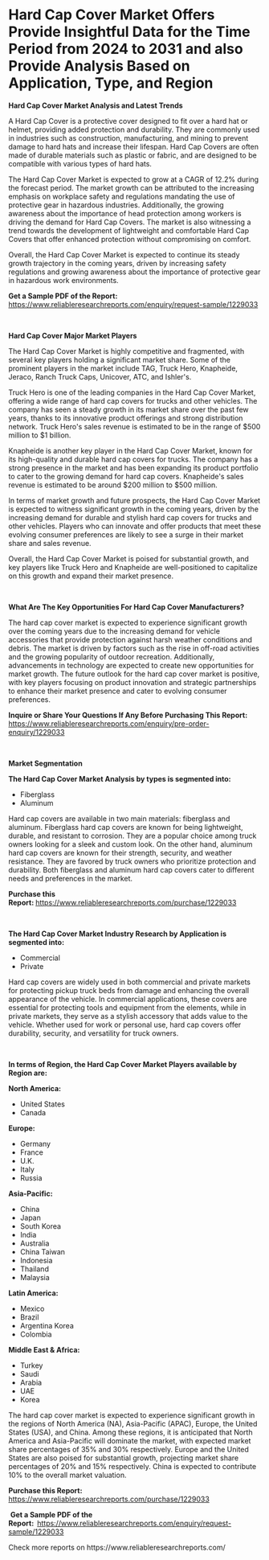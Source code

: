 <p><h1>Hard Cap Cover Market Offers Provide Insightful Data for the Time Period from 2024 to 2031 and also Provide Analysis Based on Application, Type, and Region</h1></p><p><strong>Hard Cap Cover Market Analysis and Latest Trends</strong></p>
<p><p>A Hard Cap Cover is a protective cover designed to fit over a hard hat or helmet, providing added protection and durability. They are commonly used in industries such as construction, manufacturing, and mining to prevent damage to hard hats and increase their lifespan. Hard Cap Covers are often made of durable materials such as plastic or fabric, and are designed to be compatible with various types of hard hats.</p><p>The Hard Cap Cover Market is expected to grow at a CAGR of 12.2% during the forecast period. The market growth can be attributed to the increasing emphasis on workplace safety and regulations mandating the use of protective gear in hazardous industries. Additionally, the growing awareness about the importance of head protection among workers is driving the demand for Hard Cap Covers. The market is also witnessing a trend towards the development of lightweight and comfortable Hard Cap Covers that offer enhanced protection without compromising on comfort.</p><p>Overall, the Hard Cap Cover Market is expected to continue its steady growth trajectory in the coming years, driven by increasing safety regulations and growing awareness about the importance of protective gear in hazardous work environments.</p></p>
<p><strong>Get a Sample PDF of the Report:&nbsp;</strong> <a href="https://www.reliableresearchreports.com/enquiry/request-sample/1229033">https://www.reliableresearchreports.com/enquiry/request-sample/1229033</a></p>
<p>&nbsp;</p>
<p><strong>Hard Cap Cover Major Market Players</strong></p>
<p><p>The Hard Cap Cover Market is highly competitive and fragmented, with several key players holding a significant market share. Some of the prominent players in the market include TAG, Truck Hero, Knapheide, Jeraco, Ranch Truck Caps, Unicover, ATC, and Ishler's.</p><p>Truck Hero is one of the leading companies in the Hard Cap Cover Market, offering a wide range of hard cap covers for trucks and other vehicles. The company has seen a steady growth in its market share over the past few years, thanks to its innovative product offerings and strong distribution network. Truck Hero's sales revenue is estimated to be in the range of $500 million to $1 billion.</p><p>Knapheide is another key player in the Hard Cap Cover Market, known for its high-quality and durable hard cap covers for trucks. The company has a strong presence in the market and has been expanding its product portfolio to cater to the growing demand for hard cap covers. Knapheide's sales revenue is estimated to be around $200 million to $500 million.</p><p>In terms of market growth and future prospects, the Hard Cap Cover Market is expected to witness significant growth in the coming years, driven by the increasing demand for durable and stylish hard cap covers for trucks and other vehicles. Players who can innovate and offer products that meet these evolving consumer preferences are likely to see a surge in their market share and sales revenue.</p><p>Overall, the Hard Cap Cover Market is poised for substantial growth, and key players like Truck Hero and Knapheide are well-positioned to capitalize on this growth and expand their market presence.</p></p>
<p>&nbsp;</p>
<p><strong>What Are The Key Opportunities For Hard Cap Cover Manufacturers?</strong></p>
<p><p>The hard cap cover market is expected to experience significant growth over the coming years due to the increasing demand for vehicle accessories that provide protection against harsh weather conditions and debris. The market is driven by factors such as the rise in off-road activities and the growing popularity of outdoor recreation. Additionally, advancements in technology are expected to create new opportunities for market growth. The future outlook for the hard cap cover market is positive, with key players focusing on product innovation and strategic partnerships to enhance their market presence and cater to evolving consumer preferences.</p></p>
<p><strong>Inquire or Share Your Questions If Any Before Purchasing This Report:</strong> <a href="https://www.reliableresearchreports.com/enquiry/pre-order-enquiry/1229033">https://www.reliableresearchreports.com/enquiry/pre-order-enquiry/1229033</a></p>
<p>&nbsp;</p>
<p><strong>Market Segmentation</strong></p>
<p><strong>The Hard Cap Cover Market Analysis by types is segmented into:</strong></p>
<p><ul><li>Fiberglass</li><li>Aluminum</li></ul></p>
<p><p>Hard cap covers are available in two main materials: fiberglass and aluminum. Fiberglass hard cap covers are known for being lightweight, durable, and resistant to corrosion. They are a popular choice among truck owners looking for a sleek and custom look. On the other hand, aluminum hard cap covers are known for their strength, security, and weather resistance. They are favored by truck owners who prioritize protection and durability. Both fiberglass and aluminum hard cap covers cater to different needs and preferences in the market.</p></p>
<p><strong>Purchase this Report:&nbsp;</strong><a href="https://www.reliableresearchreports.com/purchase/1229033">https://www.reliableresearchreports.com/purchase/1229033</a></p>
<p>&nbsp;</p>
<p><strong>The Hard Cap Cover Market Industry Research by Application is segmented into:</strong></p>
<p><ul><li>Commercial</li><li>Private</li></ul></p>
<p><p>Hard cap covers are widely used in both commercial and private markets for protecting pickup truck beds from damage and enhancing the overall appearance of the vehicle. In commercial applications, these covers are essential for protecting tools and equipment from the elements, while in private markets, they serve as a stylish accessory that adds value to the vehicle. Whether used for work or personal use, hard cap covers offer durability, security, and versatility for truck owners.</p></p>
<p>&nbsp;</p>
<p><strong>In terms of Region, the Hard Cap Cover Market Players available by Region are:</strong></p>
<p>
    <p> <strong> North America: </strong>
        <ul>
            <li>United States</li>
            <li>Canada</li>
        </ul>
        </p> 
    <p> <strong> Europe: </strong>
        <ul>
            <li>Germany</li>
            <li>France</li>
            <li>U.K.</li>
            <li>Italy</li>
            <li>Russia</li>
        </ul>
        </p> 
    <p> <strong> Asia-Pacific: </strong>
        <ul>
            <li>China</li>
            <li>Japan</li>
            <li>South Korea</li>
            <li>India</li>
            <li>Australia</li>
            <li>China Taiwan</li>
            <li>Indonesia</li>
            <li>Thailand</li>
            <li>Malaysia</li>
        </ul>
        </p> 
    <p> <strong> Latin America: </strong>
        <ul>
            <li>Mexico</li>
            <li>Brazil</li>
            <li>Argentina Korea</li>
            <li>Colombia</li>
        </ul>
        </p> 
    <p> <strong> Middle East & Africa: </strong>
        <ul>
            <li>Turkey</li>
            <li>Saudi</li>
            <li>Arabia</li>
            <li>UAE</li>
            <li>Korea</li>
        </ul>
    </p>
    </p>
<p><p>The hard cap cover market is expected to experience significant growth in the regions of North America (NA), Asia-Pacific (APAC), Europe, the United States (USA), and China. Among these regions, it is anticipated that North America and Asia-Pacific will dominate the market, with expected market share percentages of 35% and 30% respectively. Europe and the United States are also poised for substantial growth, projecting market share percentages of 20% and 15% respectively. China is expected to contribute 10% to the overall market valuation.</p></p>
<p><strong>Purchase this Report: </strong><a href="https://www.reliableresearchreports.com/purchase/1229033">https://www.reliableresearchreports.com/purchase/1229033</a></p>
<p>&nbsp;<strong>Get a Sample PDF of the Report:&nbsp;&nbsp;</strong><a href="https://www.reliableresearchreports.com/enquiry/request-sample/1229033">https://www.reliableresearchreports.com/enquiry/request-sample/1229033</a></p>
<p><strong></strong></p>
<p>Check more reports on https://www.reliableresearchreports.com/</p>